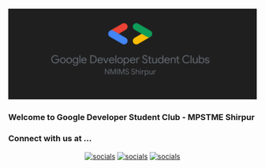 <img src="https://github.com/nupoorkhatri/Flutter-Study-Jam-App/blob/master/GDSCLogo.png" alt="dsc-banner"><br>

### Welcome to Google Developer Student Club - MPSTME Shirpur


<h3> Connect with us at ...</h3>

<p align="center"><a href="https://www.linkedin.com/company/gdsc-mpstme-shirpur" target="blank"><img align="center" src="https://img.shields.io/badge/LinkedIn-0077B5?style=for-the-badge&logo=linkedin&logoColor=white" alt="socials"/></a> <a href="https://www.instagram.com/gdsc.mpstmeshirpur/" target="blank"><img align="center" src="https://img.shields.io/badge/Instagram-E4405F?style=for-the-badge&logo=instagram&logoColor=white" alt="socials"/></a> <a href="https://discord.gg/MyjyGKUyFW" target="blank"><img align="center" src="https://img.shields.io/badge/Discord-7289DA?style=for-the-badge&logo=discord&logoColor=white" alt="socials"/></a> </p>
